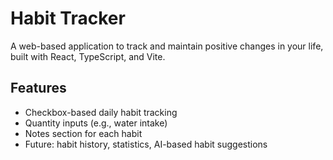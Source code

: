 # Habit Tracker

A web-based application to track and maintain positive changes in your life, built with React, TypeScript, and Vite.

## Features
- Checkbox-based daily habit tracking
- Quantity inputs (e.g., water intake)
- Notes section for each habit
- Future: habit history, statistics, AI-based habit suggestions
